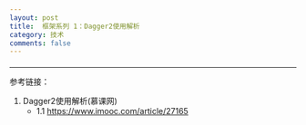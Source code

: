 ```yaml
---
layout: post
title:  框架系列 1：Dagger2使用解析
category: 技术
comments: false
---
```


####  
 ---
 
 

 
 
 
 
 参考链接：
 
 1. Dagger2使用解析(慕课网)
 	* 1.1 <https://www.imooc.com/article/27165>
 
 
 
 
 
 
 
 
 
 
 
 
 
 
 
 
 